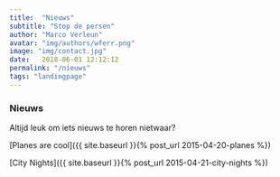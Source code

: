 ```yaml
---
title:  "Nieuws"
subtitle: "Stop de persen"
author: "Marco Verleun"
avatar: "img/authors/wferr.png"
image: "img/contact.jpg"
date:   2018-06-01 12:12:12
permalink: "/nieuws"
tags: "landingpage"
---
```


### Nieuws
Altijd leuk om iets nieuws te horen nietwaar?

[Planes are cool]({{ site.baseurl }}{% post_url 2015-04-20-planes %})

[City Nights]({{ site.baseurl }}{% post_url 2015-04-21-city-nights %})

